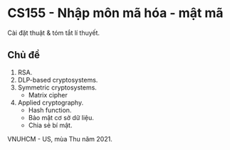 # CS155 - Nhập môn mã hóa - mật mã

Cài đặt thuật & tóm tắt lí thuyết.

## Chủ đề
1. RSA.
2. DLP-based cryptosystems.
3. Symmetric cryptosystems.
    - Matrix cipher
4. Applied cryptography.
    - Hash function.
    - Bảo mật cơ sở dữ liệu.
    - Chia sẻ bí mật.

VNUHCM - US, mùa Thu năm 2021.
